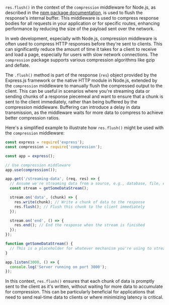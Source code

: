 
`res.flush()` in the context of the `compression` middleware for Node.js, as described in the [npm package documentation](https://www.npmjs.com/package/compression#resflush), is used to flush the response's internal buffer. This middleware is used to compress response bodies for all requests in your application or for specific routes, enhancing performance by reducing the size of the payload sent over the network.

In web development, especially with Node.js, compression middleware is often used to compress HTTP responses before they're sent to clients. This can significantly reduce the amount of time it takes for a client to receive and load a page, especially for users with slow network connections. The `compression` package supports various compression algorithms like gzip and deflate.

The `.flush()` method is part of the response (`res`) object provided by the Express.js framework or the native HTTP module in Node.js, extended by the `compression` middleware to manually flush the compressed output to the client. This can be useful in scenarios where you're streaming data or sending chunks of a response piecemeal and want to ensure that a chunk is sent to the client immediately, rather than being buffered by the compression middleware. Buffering can introduce a delay in data transmission, as the middleware waits for more data to compress to achieve better compression ratios.

Here's a simplified example to illustrate how `res.flush()` might be used with the `compression` middleware:

```javascript
const express = require('express');
const compression = require('compression');

const app = express();

// Use compression middleware
app.use(compression());

app.get('/streaming-data', (req, res) => {
  // Assume we're streaming data from a source, e.g., database, file, etc.
  const stream = getSomeDataStream();

  stream.on('data', (chunk) => {
    res.write(chunk); // Write a chunk of data to the response
    res.flush(); // Flush this chunk to the client immediately
  });

  stream.on('end', () => {
    res.end(); // End the response when the stream is finished
  });
});

function getSomeDataStream() {
  // This is a placeholder for whatever mechanism you're using to stream data.
}

app.listen(3000, () => {
  console.log('Server running on port 3000');
});
```

In this context, `res.flush()` ensures that each chunk of data is promptly sent to the client as it's written, without waiting for more data to accumulate for compression. This can be particularly beneficial for applications that need to send real-time data to clients or where minimizing latency is critical.